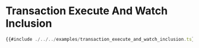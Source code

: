 # Transaction Execute And Watch Inclusion

```ts
{{#include ./../../examples/transaction_execute_and_watch_inclusion.ts}}
```
